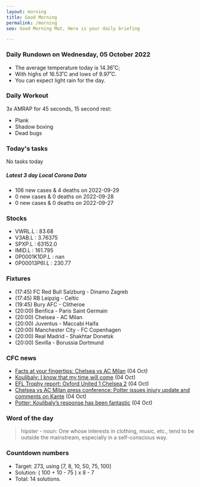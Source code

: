 ```yaml
---
layout: morning
title: Good Morning
permalink: /morning
seo: Good Morning Mat, Here is your daily briefing

---
```


<!-- weather_marker starts -->
### Daily Rundown on Wednesday, 05 October 2022

- The average temperature today is 14.36˚C;
- With highs of 16.53˚C and lows of 9.97˚C.
- You can expect light rain for the day.

<!-- weather_marker ends -->

### Daily Workout
<!-- workout_marker starts -->
3x AMRAP for 45 seconds, 15 second rest:

- Plank
- Shadow boxing
- Dead bugs

<!-- workout_marker ends -->

### Today's tasks
<!-- task_marker starts -->
No tasks today
<!-- task_marker ends -->

<!-- c19_marker starts -->
##### Latest 3 day Local Corona Data

- 106 new cases & 4 deaths on 2022-09-29
- 0 new cases & 0 deaths on 2022-09-28
- 0 new cases & 0 deaths on 2022-09-27

<!-- c19_marker ends -->

### Stocks

<!-- stocks_marker starts -->

- VWRL.L : 83.68
- V3AB.L : 3.76375
- SPXP.L : 63152.0
- IMID.L : 161.795
- 0P0001K1DP.L : nan
- 0P00013P6I.L : 230.77

<!-- stocks_marker ends -->

### Fixtures

<!-- sports_marker starts -->

<ul>
<li>(17:45) FC Red Bull Salzburg - Dinamo Zagreb</li>
<li>(17:45) RB Leipzig - Celtic</li>
<li>(19:45) Bury AFC - Clitheroe</li>
<li>(20:00) Benfica - Paris Saint Germain</li>
<li>(20:00) Chelsea - AC Milan</li>
<li>(20:00) Juventus - Maccabi Haifa</li>
<li>(20:00) Manchester City - FC Copenhagen</li>
<li>(20:00) Real Madrid - Shakhtar Donetsk</li>
<li>(20:00) Sevilla - Borussia Dortmund</li>
</ul>

<!-- sports_marker ends -->

### CFC news

<!-- cfc_marker starts -->
- [Facts at your fingertips: Chelsea vs AC Milan](https://chelseafc.com/en/news/article/facts-at-your-fingertips-chelsea-vs-ac-milan) (04 Oct)
- [Koulibaly: I know that my time will come](https://chelseafc.com/en/news/article/koulibaly-i-know-that-my-time-will-come) (04 Oct)
- [EFL Trophy report: Oxford United 1 Chelsea 2](https://chelseafc.com/en/news/article/efl-trophy-report-oxford-united-1-chelsea-2) (04 Oct)
- [Chelsea vs AC Milan press conference: Potter issues injury update and comments on Kante](https://chelseafc.com/en/news/article/chelsea-vs-team-press-conference-chelsea-news-injury-updates-suspensions) (04 Oct)
- [Potter: Koulibaly’s response has been fantastic](https://chelseafc.com/en/news/article/potter-koulibalys-response-has-been-fantastic) (04 Oct)

<!-- cfc_marker ends -->

### Word of the day
<!-- word_marker starts -->

 > hipster - noun: One whose interests in clothing, music, etc., tend to be outside the mainstream, especially in a self-conscious way.

<!-- word_marker ends -->

### Countdown numbers
<!-- game_marker starts -->

- Target: 273, using [7, 8, 10, 50, 75, 100]
- Solution: ( 100 + 10 - 75 ) x 8 - 7
- Total: 14 solutions.

<!-- game_marker ends -->